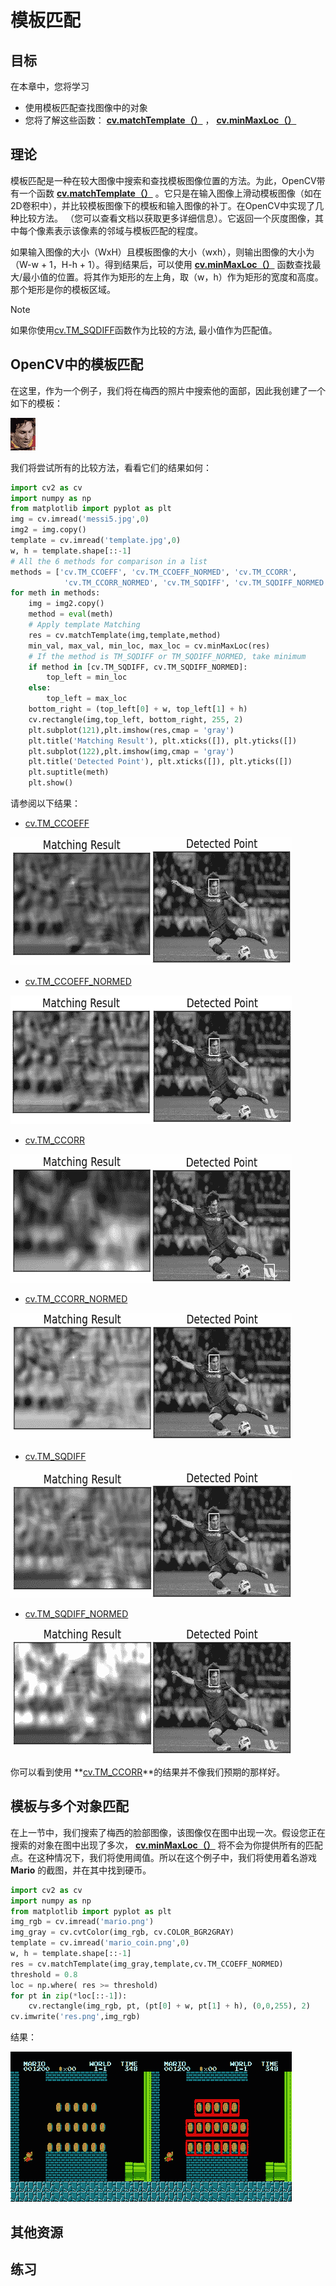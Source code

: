 # 模板匹配

## 目标

在本章中，您将学习

*   使用模板匹配查找图像中的对象
*   您将了解这些函数： **[cv.matchTemplate（）](../../df/dfb/group__imgproc__object.html#ga586ebfb0a7fb604b35a23d85391329be "Compares a template against overlapped image regions. ")** ， **[cv.minMaxLoc（）](../../d2/de8/group__core__array.html#gab473bf2eb6d14ff97e89b355dac20707 "Finds the global minimum and maximum in an array. ")**

## 理论

模板匹配是一种在较大图像中搜索和查找模板图像位置的方法。为此，OpenCV带有一个函数 **[cv.matchTemplate（）](../../df/dfb/group__imgproc__object.html#ga586ebfb0a7fb604b35a23d85391329be "Compares a template against overlapped image regions. ")** 。它只是在输入图像上滑动模板图像（如在2D卷积中），并比较模板图像下的模板和输入图像的补丁。在OpenCV中实现了几种比较方法。 （您可以查看文档以获取更多详细信息）。它返回一个灰度图像，其中每个像素表示该像素的邻域与模板匹配的程度。

如果输入图像的大小（WxH）且模板图像的大小（wxh），则输出图像的大小为（W-w + 1，H-h + 1）。得到结果后，可以使用 **[cv.minMaxLoc（）](../../d2/de8/group__core__array.html#gab473bf2eb6d14ff97e89b355dac20707 "Finds the global minimum and maximum in an array. ")** 函数查找最大/最小值的位置。将其作为矩形的左上角，取（w，h）作为矩形的宽度和高度。那个矩形是你的模板区域。

Note

如果你使用[cv.TM_SQDIFF](../../df/dfb/group__imgproc__object.html#gga3a7850640f1fe1f58fe91a2d7583695dab65c042ed62c9e9e095a1e7e41fe2773 " ")函数作为比较的方法, 最小值作为匹配值。

## OpenCV中的模板匹配

在这里，作为一个例子，我们将在梅西的照片中搜索他的面部，因此我创建了一个如下的模板：

![messi_face.jpg](img/9541bc3c3b918a452651d09afddcc4a9.jpg)

我们将尝试所有的比较方法，看看它们的结果如何：

```python
import cv2 as cv
import numpy as np
from matplotlib import pyplot as plt
img = cv.imread('messi5.jpg',0)
img2 = img.copy()
template = cv.imread('template.jpg',0)
w, h = template.shape[::-1]
# All the 6 methods for comparison in a list
methods = ['cv.TM_CCOEFF', 'cv.TM_CCOEFF_NORMED', 'cv.TM_CCORR',
            'cv.TM_CCORR_NORMED', 'cv.TM_SQDIFF', 'cv.TM_SQDIFF_NORMED']
for meth in methods:
    img = img2.copy()
    method = eval(meth)
    # Apply template Matching
    res = cv.matchTemplate(img,template,method)
    min_val, max_val, min_loc, max_loc = cv.minMaxLoc(res)
    # If the method is TM_SQDIFF or TM_SQDIFF_NORMED, take minimum
    if method in [cv.TM_SQDIFF, cv.TM_SQDIFF_NORMED]:
        top_left = min_loc
    else:
        top_left = max_loc
    bottom_right = (top_left[0] + w, top_left[1] + h)
    cv.rectangle(img,top_left, bottom_right, 255, 2)
    plt.subplot(121),plt.imshow(res,cmap = 'gray')
    plt.title('Matching Result'), plt.xticks([]), plt.yticks([])
    plt.subplot(122),plt.imshow(img,cmap = 'gray')
    plt.title('Detected Point'), plt.xticks([]), plt.yticks([])
    plt.suptitle(meth)
    plt.show()
```

请参阅以下结果：

*   [cv.TM_CCOEFF](../../df/dfb/group__imgproc__object.html#gga3a7850640f1fe1f58fe91a2d7583695dac5babb7dfda59544e3e31ea928f8cb16)

![template_ccoeff_1.jpg](img/2c7288f4fa9b32a4a2b15089534da5c4.jpg)

*   [cv.TM_CCOEFF_NORMED](../../df/dfb/group__imgproc__object.html#gga3a7850640f1fe1f58fe91a2d7583695dac6677e2af5e0fae82cc5339bfaef5038 " ")

![template_ccoeffn_2.jpg](img/1791b450b93bf9f09987e41f2314ea6d.jpg)

*   [cv.TM_CCORR](../../df/dfb/group__imgproc__object.html#gga3a7850640f1fe1f58fe91a2d7583695da5be00b45a4d99b5e42625b4400bfde65 " ")

![template_ccorr_3.jpg](img/7028db49afdff889bc3782b1cdcb10a7.jpg)

*   [cv.TM_CCORR_NORMED](../../df/dfb/group__imgproc__object.html#gga3a7850640f1fe1f58fe91a2d7583695daf9c3ab9296f597ea71f056399a5831da " ")

![template_ccorrn_4.jpg](img/4bfc28036b127065e5a32abcba79648b.jpg)

*   [cv.TM_SQDIFF](../../df/dfb/group__imgproc__object.html#gga3a7850640f1fe1f58fe91a2d7583695dab65c042ed62c9e9e095a1e7e41fe2773 " ")

![template_sqdiff_5.jpg](img/64fc6dd6e302d9305a08e0439855d321.jpg)

*   [cv.TM_SQDIFF_NORMED](../../df/dfb/group__imgproc__object.html#gga3a7850640f1fe1f58fe91a2d7583695da5382c8f9df87e87cf1e9f9927dc3bc31 " ")

![template_sqdiffn_6.jpg](img/76a6e4b6815511f2230176001f795267.jpg)

你可以看到使用 **[cv.TM_CCORR](../../df/dfb/group__imgproc__object.html#gga3a7850640f1fe1f58fe91a2d7583695da5be00b45a4d99b5e42625b4400bfde65 " ")**的结果并不像我们预期的那样好。

## 模板与多个对象匹配

在上一节中，我们搜索了梅西的脸部图像，该图像仅在图中出现一次。假设您正在搜索的对象在图中出现了多次， **[cv.minMaxLoc（）](../../d2/de8/group__core__array.html#gab473bf2eb6d14ff97e89b355dac20707 "Finds the global minimum and maximum in an array. ")** 将不会为你提供所有的匹配点。在这种情况下，我们将使用阈值。所以在这个例子中，我们将使用着名游戏 **Mario** 的截图，并在其中找到硬币。

```python
import cv2 as cv
import numpy as np
from matplotlib import pyplot as plt
img_rgb = cv.imread('mario.png')
img_gray = cv.cvtColor(img_rgb, cv.COLOR_BGR2GRAY)
template = cv.imread('mario_coin.png',0)
w, h = template.shape[::-1]
res = cv.matchTemplate(img_gray,template,cv.TM_CCOEFF_NORMED)
threshold = 0.8
loc = np.where( res >= threshold)
for pt in zip(*loc[::-1]):
    cv.rectangle(img_rgb, pt, (pt[0] + w, pt[1] + h), (0,0,255), 2)
cv.imwrite('res.png',img_rgb)
```

结果：

![res_mario.jpg](img/8440def725c470f67005f545970d5af9.jpg)

## 其他资源

## 练习

